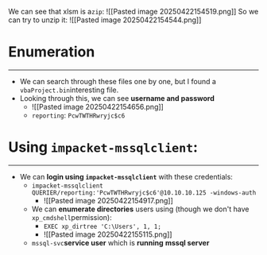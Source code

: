 We can see that xlsm is a`zip`:
	![[Pasted image 20250422154519.png]]
So we can try to unzip it:
![[Pasted image 20250422154544.png]]

# Enumeration
---
- We can search through these files one by one, but I found a `vbaProject.bin`interesting file.
- Looking through this, we can see **username and password**
	- ![[Pasted image 20250422154656.png]]
	- `reporting`: `PcwTWTHRwryjc$c6`

# Using `impacket-mssqlclient`:
---
- We can **login using `impacket-mssqlclient`** with these credentials:
	- `impacket-mssqlclient QUERIER/reporting:'PcwTWTHRwryjc$c6'@10.10.10.125 -windows-auth`
		- ![[Pasted image 20250422154917.png]]
	- We can **enumerate directories** users using (though we don't have `xp_cmdshell`permission):
		- `EXEC xp_dirtree 'C:\Users', 1, 1;`
		- ![[Pasted image 20250422155115.png]]
	- `mssql-svc`**service user** which is **running** **mssql server**
